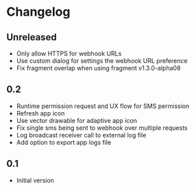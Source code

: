 Changelog
=========

## Unreleased
- Only allow HTTPS for webhook URLs
- Use custom dialog for settings the webhook URL preference
- Fix fragment overlap when using fragment v1.3.0-alpha08

## 0.2
- Runtime permission request and UX flow for SMS permission
- Refresh app icon
- Use vector drawable for adaptive app icon
- Fix single sms being sent to webhook over multiple requests
- Log broadcast receiver call to external log file
- Add option to export app logs file

## 0.1
- Initial version

